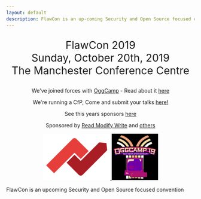 ```yaml
---
layout: default
description: FlawCon is an up-coming Security and Open Source focused convention. Watch this space!
---
```


<center>
    <p style="font-size: 2em;">FlawCon 2019<br /><span style="font-size: -.5em;">Sunday, October 20th, 2019<br />The Manchester Conference Centre</span></p>
</center>

<center>
    <p>We've joined forces with <a href="https://oggcamp.org">OggCamp</a> - Read about it <a href="https://oggcamp.org/news/flawcon-join/">here</a></p>
    <p>We're running a CfP, Come and submit your talks <a href="https://www.papercall.io/flawcon-2019">here!</a></p>
    <p>See this years sponsors <a href="/sponsors">here</a></p>
    <p>Sponsored by <a href="https://www.readmodwrite.com">Read Modify Write</a> and <a href="/sponsors">others</a></p>
    <div>
        <a href="https://www.readmodwrite.com">
            <img src="/assets/img/rmw-logo.png" alt="Read Modify Write" style="all:unset; margin-left:0 !important; width:180px !important; height:124px !important" />
        </a>
        <a href="https://oggcamp.org">
            <img src="/assets/img/oggcamp.png" alt="OggCamp" style="all:unset; margin-right:0 !important; width:124px !important; height:124px !important"/>
        </a>
    </div>
</center>

FlawCon is an upcoming Security and Open Source focused convention
